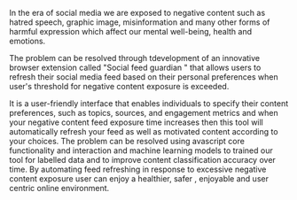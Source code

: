In the era of social media we are exposed to negative content such as hatred speech, graphic image, misinformation and many other forms of harmful expression which affect our mental well-being, health and emotions. 

The problem  can be resolved through tdevelopment of an innovative browser extension called "Social feed guardian " that allows users to refresh their social media feed based on their personal preferences when user's threshold for negative content exposure is exceeded.

 It is a user-friendly interface that enables individuals to specify their content preferences, such as topics, sources, and engagement metrics and when your negative content feed exposure time increases then this tool will automatically refresh your feed  as well as motivated content according to your choices. The problem can be resolved using avascript  core functionality and interaction and  machine learning models to trained our tool for labelled data and to improve content classification accuracy over time.
By automating feed refreshing in response to excessive negative content exposure user can enjoy a healthier, safer , enjoyable and user centric online environment.
